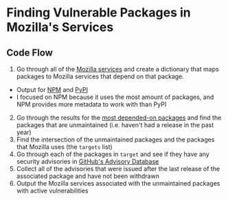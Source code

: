 # Finding Vulnerable Packages in Mozilla's Services

## Code Flow

1. Go through all of the [Mozilla services](https://gist.github.com/g-k/26f532ab03dddcb0df4dece094e2317e) and create a dictionary that maps packages to Mozilla services that depend on that package.
  - Output for [NPM](npm-packages.json) and [PyPI](pypi-packages.json)
  - I focused on NPM because it uses the most amount of packages, and NPM provides more metadata to work with than PyPI
2. Go through the results for the [most depended-on packages](../output/top-500/top-500-npm-results.json) and find the packages that are unmaintained (i.e. haven't had a release in the past year)
3. Find the intersection of the unmaintained packages and the packages that Mozilla uses (the `targets` list)
4. Go through each of the packages in `target` and see if they have any security advisories in [GitHub's Advisory Database](https://github.com/advisories)
5. Collect all of the advisories that were issued after the last release of the associated package and have not been withdrawn
6. Output the Mozilla services associated with the unmaintained packages with active vulnerabilities
